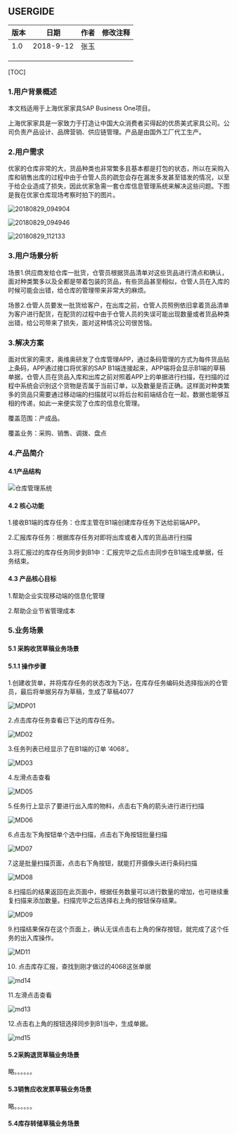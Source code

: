 ## USERGIDE

| 版本 | 日期      | 作者 | 修改注释 |
| ---- | --------- | ---- | -------- |
| 1.0  | 2018-9-12 | 张玉 |          |
|      |           |      |          |
|      |           |      |          |
|      |           |      |          |

[TOC]



### 1.用户背景概述

本文档适用于上海优家家具SAP Business One项目。

上海优家家具是一家致力于打造让中国大众消费者买得起的优质美式家具公司。公司负责产品设计、品牌营销、供应链管理。产品是由国外工厂代工生产。

### 2.用户需求

优家的仓库非常的大，货品种类也非常繁多且基本都是打包的状态，所以在采购入库和销售出库的过程中由于仓管人员的疏忽会存在漏发多发甚至错发的情况，以至于给企业造成了损失，因此优家急需一套仓库信息管理系统来解决这些问题。下图是我在优家仓库现场考察时拍下的图片。

![20180829_094904](D:\iWorkSpace\GitHub\UserStory\InventoryManagement\MD\image\20180829_094904.jpg)

![20180829_094946](D:\iWorkSpace\GitHub\UserStory\InventoryManagement\MD\image\20180829_094946.jpg)

![20180829_112133](D:\iWorkSpace\GitHub\UserStory\InventoryManagement\MD\image\20180829_112133.jpg)

### 3.用户场景分析

场景1.供应商发给仓库一批货，仓管员根据货品清单对这些货品进行清点和确认，面对种类繁多以及全都是带着包装的货品，有些货品甚至相似，仓管人员在入库的时候可能会出错，给仓库的管理带来非常大的麻烦。

场景2.仓管人员要发一批货给客户，在出库之前，仓管人员照例依旧拿着货品清单为客户进行配货，在配货的过程中由于仓管人员的失误可能出现数量或者货品种类出错，给公司带来了损失，面对这种情况公司很苦恼。

### 3.解决方案

面对优家的需求，奥维奥研发了仓库管理APP，通过条码管理的方式为每件货品贴上条码，APP通过接口将优家的SAP B1端连接起来，APP端将会显示B1端的草稿单据，仓管人员在货品入库和出库之前对照着APP上的单据进行扫描，在扫描的过程中系统会识别这个货物是否属于当前订单，以及数量是否正确。这样面对种类繁多的货品只需要通过移动端的扫描就可以将后台和前端结合在一起，数据也能够互相的传递，如此一来便实现了仓库的信息化管理。

覆盖范围：产成品。

覆盖业务：采购、销售、调拨、盘点

### 4.产品简介

#### 4.1产品结构

![仓库管理系统](D:\iWorkSpace\GitHub\UserStory\InventoryManagement\MD\image\仓库管理系统.png)

#### 4.2 核心功能

1.接收B1端的库存任务：仓库主管在B1端创建库存任务下达给前端APP。

2.汇报库存任务：根据库存任务对即将出库或者入库的货品进行扫描

3.将汇报过的库存任务同步到B1中：汇报完毕之后点击同步在B1端生成单据，任务结束。

#### 4.3 产品核心目标

1.帮助企业实现移动端的信息化管理

2.帮助企业节省管理成本

### 5.业务场景

#### 5.1 采购收货草稿业务场景

#### 5.1.1 操作步骤

1.创建收货单，并将库存任务的状态改为下达，在库存任务编码处选择指派的仓管员，最后将单据另存为草稿，生成了草稿4077

![MDP01](D:\iWorkSpace\GitHub\UserStory\InventoryManagement\MD\image\MDP01.png)

2.点击库存任务查看已下达的库存任务。

![MD02](D:\iWorkSpace\GitHub\UserStory\InventoryManagement\MD\image\MD02.png)

3.任务列表已经显示了在B1端的订单 ‘4068’。

![MD03](D:\iWorkSpace\GitHub\UserStory\InventoryManagement\MD\image\MD03.png)

4.左滑点击查看

![MD05](D:\iWorkSpace\GitHub\UserStory\InventoryManagement\MD\image\MD05.png)



5.任务行上显示了要进行出入库的物料，点击右下角的箭头进行进行扫描

![MD06](D:\iWorkSpace\GitHub\UserStory\InventoryManagement\MD\image\MD06.png)



6.点击左下角按钮单个选中扫描，点击右下角按钮批量扫描

![MD07](D:\iWorkSpace\GitHub\UserStory\InventoryManagement\MD\image\MD07.png)



7.这是批量扫描页面，点击右下角按钮，就能打开摄像头进行条码扫描

![MD08](D:\iWorkSpace\GitHub\UserStory\InventoryManagement\MD\image\MD08.png)

8.扫描后的结果返回在此页面中，根据任务数量可以进行数量的增加，也可继续重复扫描来添加数量。扫描完毕之后选择右上角的按钮保存结果。

![MD09](D:\iWorkSpace\GitHub\UserStory\InventoryManagement\MD\image\MD09.png)

9.扫描结果保存在这个页面上，确认无误点击右上角的保存按钮，就完成了这个任务的出入库操作。

![MD11](D:\iWorkSpace\GitHub\UserStory\InventoryManagement\MD\image\MD11.png)



10. 点击库存汇报，查找到刚才做过的4068这张单据

![md14](D:\iWorkSpace\GitHub\UserStory\InventoryManagement\MD\image\md14.png)

11.左滑点击查看

![md13](D:\iWorkSpace\GitHub\UserStory\InventoryManagement\MD\image\md13.png)

12.点击右上角的按钮选择同步到B1当中，生成单据。

![md15](D:\iWorkSpace\GitHub\UserStory\InventoryManagement\MD\image\md15.png)

#### 5.2采购退货草稿业务场景

略。。。。。。

#### 5.3销售应收发票草稿业务场景

略。。。。。。

#### 5.4库存转储草稿业务场景





